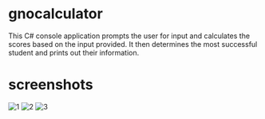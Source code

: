# gnocalculator
This C# console application prompts the user for input and calculates the scores based on the input provided. It then determines the most successful student and prints out their information.

# screenshots
![1](https://github.com/akoc1/gnocalculator/assets/72667213/08089a43-29b7-4ea1-a1b2-01bc721c2924)
![2](https://github.com/akoc1/gnocalculator/assets/72667213/d12b4206-912e-4fe7-b0ca-f23cd87ed318)
![3](https://github.com/akoc1/gnocalculator/assets/72667213/7f2733f2-1c5b-4e04-8c2c-d5d7ef3b582d)
